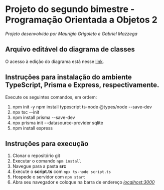 # Projeto do segundo bimestre - Programação Orientada a Objetos 2  
*Projeto desenvolvido por Maurígio Grigoleto e Gabriel Mazzega*

## Arquivo editável do diagrama de classes
O acesso à edição do diagrama está nesse [link]([https://lucid.app/lucidspark/fe2b1b1b-d222-48ff-8a9e-1883a88d6c06/edit?invitationId=inv_2beceaa5-a5a9-443d-a978-439f440e73f7](https://lucid.app/lucidchart/63547480-5a83-4a08-ae26-8d74c7c11e80/edit?viewport_loc=44%2C111%2C2164%2C1109%2CHWEp-vi-RSFO&invitationId=inv_c9e530f9-e9c9-4f92-90fd-8f788512d33a)https://lucid.app/lucidchart/63547480-5a83-4a08-ae26-8d74c7c11e80/edit?viewport_loc=44%2C111%2C2164%2C1109%2CHWEp-vi-RSFO&invitationId=inv_c9e530f9-e9c9-4f92-90fd-8f788512d33a).
<br>

## Instruções para instalação do ambiente TypeScript, Prisma e Express, respectivamente.
Execute os seguintes comandos, em ordem:

1. npm init -y
   npm install typescript ts-node @types/node --save-dev
2. npx tsc --init
3. npm install prisma --save-dev
4. npx prisma init --datasource-provider sqlite
5. npm install express

## Instruções para execução
1. Clonar o repositório git
2. Executar o comando ``` npm install ```
3. Navegue para a pasta **src**
4. Execute o **script.ts** com ``` npx ts-node script.ts ```
5. Hospede o servidor com ``` npm start ```
6. Abra seu navegador e coloque na barra de endereço [*localhost:3000*](localhost:3000)
